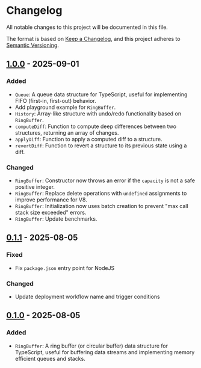# Changelog

All notable changes to this project will be documented in this file.

The format is based on [Keep a Changelog](https://keepachangelog.com/en/1.1.0/),
and this project adheres to [Semantic Versioning](https://semver.org/spec/v2.0.0.html).

## [1.0.0] - 2025-09-01

### Added

- `Queue`: A queue data structure for TypeScript, useful for implementing FIFO (first-in, first-out) behavior.
- Add playground example for `RingBuffer`.
- `History`: Array-like structure with undo/redo functionality based on `RingBuffer`.
- `computeDiff`: Function to compute deep differences between two structures, returning an array of changes.
- `applyDiff`: Function to apply a computed diff to a structure.
- `revertDiff`: Function to revert a structure to its previous state using a diff.

### Changed

- `RingBuffer`: Constructor now throws an error if the `capacity` is not a safe positive integer.
- `RingBuffer`: Replace delete operations with `undefined` assignments to improve performance for V8.
- `RingBuffer`: Initialization now uses batch creation to prevent "max call stack size exceeded" errors.
- `RingBuffer`: Update benchmarks.

## [0.1.1] - 2025-08-05

### Fixed

- Fix `package.json` entry point for NodeJS

### Changed

- Update deployment workflow name and trigger conditions

## [0.1.0] - 2025-08-05

### Added

- `RingBuffer`: A ring buffer (or circular buffer) data structure for TypeScript, useful for buffering data streams and implementing memory efficient queues and stacks.

[1.0.0]: https://github.com/zhelvis/structure-ts/compare/v0.1.1...v1.0.0
[0.1.1]: https://github.com/zhelvis/structure-ts/compare/v0.1.0...v0.1.1
[0.1.0]: https://github.com/zhelvis/structure-ts/releases/tag/v0.1.0
